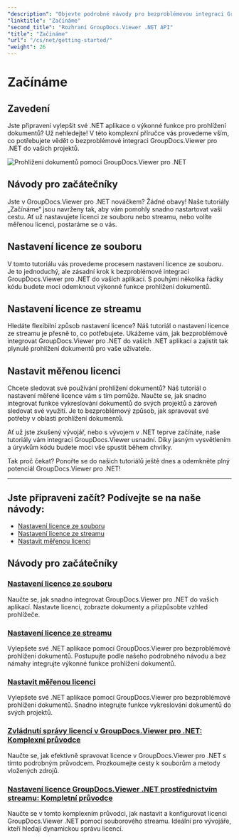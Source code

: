 ```yaml
---
"description": "Objevte podrobné návody pro bezproblémovou integraci GroupDocs.Viewer pro .NET do vašich aplikací. Naučte se nastavovat licence a přizpůsobovat vzhled prohlížeče."
"linktitle": "Začínáme"
"second_title": "Rozhraní GroupDocs.Viewer .NET API"
"title": "Začínáme"
"url": "/cs/net/getting-started/"
"weight": 26
---
```


# Začínáme


## Zavedení

Jste připraveni vylepšit své .NET aplikace o výkonné funkce pro prohlížení dokumentů? Už nehledejte! V této komplexní příručce vás provedeme vším, co potřebujete vědět o bezproblémové integraci GroupDocs.Viewer pro .NET do vašich projektů.

![Prohlížení dokumentů pomocí GroupDocs.Viewer pro .NET](/viewer/getting-started/image.png)

## Návody pro začátečníky

Jste v GroupDocs.Viewer pro .NET nováčkem? Žádné obavy! Naše tutoriály „Začínáme“ jsou navrženy tak, aby vám pomohly snadno nastartovat vaši cestu. Ať už nastavujete licenci ze souboru nebo streamu, nebo volíte měřenou licenci, postaráme se o vás.

## Nastavení licence ze souboru

V tomto tutoriálu vás provedeme procesem nastavení licence ze souboru. Je to jednoduchý, ale zásadní krok k bezproblémové integraci GroupDocs.Viewer pro .NET do vašich aplikací. S pouhými několika řádky kódu budete moci odemknout výkonné funkce prohlížení dokumentů.

## Nastavení licence ze streamu

Hledáte flexibilní způsob nastavení licence? Náš tutoriál o nastavení licence ze streamu je přesně to, co potřebujete. Ukážeme vám, jak bezproblémově integrovat GroupDocs.Viewer pro .NET do vašich .NET aplikací a zajistit tak plynulé prohlížení dokumentů pro vaše uživatele.

## Nastavit měřenou licenci

Chcete sledovat své používání prohlížení dokumentů? Náš tutoriál o nastavení měřené licence vám s tím pomůže. Naučte se, jak snadno integrovat funkce vykreslování dokumentů do svých projektů a zároveň sledovat své využití. Je to bezproblémový způsob, jak spravovat své potřeby v oblasti prohlížení dokumentů.

Ať už jste zkušený vývojář, nebo s vývojem v .NET teprve začínáte, naše tutoriály vám integraci GroupDocs.Viewer usnadní. Díky jasným vysvětlením a úryvkům kódu budete moci vše spustit během chvilky.

Tak proč čekat? Ponořte se do našich tutoriálů ještě dnes a odemkněte plný potenciál GroupDocs.Viewer pro .NET!

---

## Jste připraveni začít? Podívejte se na naše návody:

- [Nastavení licence ze souboru](./set-license-from-file/)
- [Nastavení licence ze streamu](./set-license-from-stream/)
- [Nastavit měřenou licenci](./set-metered-license/)

## Návody pro začátečníky
### [Nastavení licence ze souboru](./set-license-from-file/)
Naučte se, jak snadno integrovat GroupDocs.Viewer pro .NET do vašich aplikací. Nastavte licenci, zobrazte dokumenty a přizpůsobte vzhled prohlížeče.
### [Nastavení licence ze streamu](./set-license-from-stream/)
Vylepšete své .NET aplikace pomocí GroupDocs.Viewer pro bezproblémové prohlížení dokumentů. Postupujte podle našeho podrobného návodu a bez námahy integrujte výkonné funkce prohlížení dokumentů.
### [Nastavit měřenou licenci](./set-metered-license/)
Vylepšete své .NET aplikace pomocí GroupDocs.Viewer pro bezproblémové prohlížení dokumentů. Snadno integrujte funkce vykreslování dokumentů do svých projektů.
### [Zvládnutí správy licencí v GroupDocs.Viewer pro .NET: Komplexní průvodce](./groupdocs-viewer-license-management-net/)
Naučte se, jak efektivně spravovat licence v GroupDocs.Viewer pro .NET s tímto podrobným průvodcem. Prozkoumejte cesty k souborům a metody vložených zdrojů.
### [Nastavení licence GroupDocs.Viewer .NET prostřednictvím streamu: Kompletní průvodce](./groupdocs-viewer-net-license-stream-setup-guide/)
Naučte se v tomto komplexním průvodci, jak nastavit a konfigurovat licenci GroupDocs.Viewer .NET pomocí souborového streamu. Ideální pro vývojáře, kteří hledají dynamickou správu licencí.